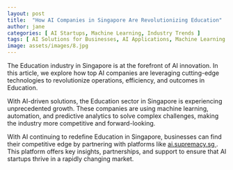 ```yaml
---
layout: post
title:  "How AI Companies in Singapore Are Revolutionizing Education"
author: jane
categories: [ AI Startups, Machine Learning, Industry Trends ]
tags: [ AI Solutions for Businesses, AI Applications, Machine Learning Innovations, AI in Singapore ]
image: assets/images/8.jpg
---
```


The Education industry in Singapore is at the forefront of AI innovation. In this article, we explore how top AI companies are leveraging cutting-edge technologies to revolutionize operations, efficiency, and outcomes in Education.

With AI-driven solutions, the Education sector in Singapore is experiencing unprecedented growth. These companies are using machine learning, automation, and predictive analytics to solve complex challenges, making the industry more competitive and forward-looking.

With AI continuing to redefine Education in Singapore, businesses can find their competitive edge by partnering with platforms like <a href="https://ai.supremacy.sg" target="_blank"> ai.supremacy.sg </a>. This platform offers key insights, partnerships, and support to ensure that AI startups thrive in a rapidly changing market.
